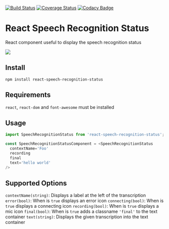 [![Build Status](https://travis-ci.org/sljavi/react-speech-recognition-status.svg?branch=master)](https://travis-ci.org/sljavi/react-speech-recognition-status) [![Coverage Status](https://coveralls.io/repos/github/sljavi/react-speech-recognition-status/badge.svg?branch=master)](https://coveralls.io/github/sljavi/react-speech-recognition-status?branch=master) [![Codacy Badge](https://api.codacy.com/project/badge/Grade/6759438331b94413b9a741fbd2c9a01d)](https://www.codacy.com/app/javi-pzv/react-speech-recognition-status?utm_source=github.com&amp;utm_medium=referral&amp;utm_content=sljavi/react-speech-recognition-status&amp;utm_campaign=Badge_Grade)

# React Speech Recognition Status

React component useful to display the speech recognition status

![](http://i.imgur.com/OIOiPw4.png)

## Install

```
npm install react-speech-recognition-status
```

## Requirements
`react`, `react-dom` and `font-awesome` must be installed

## Usage

```javascript
import SpeechRecognitionStatus from 'react-speech-recognition-status';

const SpeechRecognitionStatusComponent = <SpeechRecognitionStatus
  contextName='Foo'
  recording
  final
  text='hello world'
/>
```

## Supported Options

`contextName(string)`: Displays a label at the left of the transcription
`error(bool)`: When is `true` displays an error icon
`connecting(bool)`: When is `true` displays a connecting icon
`recording(bool)`: When is `true` displays a mic icon
`final(bool)`: When is `true` adds a classname `'final'` to the text container
`text(string)`: Displays the given transcription into the text container
